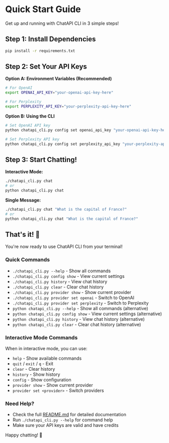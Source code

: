 # Quick Start Guide

Get up and running with ChatAPI CLI in 3 simple steps!

## Step 1: Install Dependencies

```bash
pip install -r requirements.txt
```

## Step 2: Set Your API Keys

**Option A: Environment Variables (Recommended)**
```bash
# For OpenAI
export OPENAI_API_KEY="your-openai-api-key-here"

# For Perplexity
export PERPLEXITY_API_KEY="your-perplexity-api-key-here"
```

**Option B: Using the CLI**
```bash
# Set OpenAI API key
python chatapi_cli.py config set openai_api_key "your-openai-api-key-here"

# Set Perplexity API key
python chatapi_cli.py config set perplexity_api_key "your-perplexity-api-key-here"
```

## Step 3: Start Chatting!

**Interactive Mode:**
```bash
./chatapi_cli.py chat
# or
python chatapi_cli.py chat
```

**Single Message:**
```bash
./chatapi_cli.py chat "What is the capital of France?"
# or
python chatapi_cli.py chat "What is the capital of France?"
```

## That's it! 🎉

You're now ready to use ChatAPI CLI from your terminal!

### Quick Commands

- `./chatapi_cli.py --help` - Show all commands
- `./chatapi_cli.py config show` - View current settings
- `./chatapi_cli.py history` - View chat history
- `./chatapi_cli.py clear` - Clear chat history
- `./chatapi_cli.py provider show` - Show current provider
- `./chatapi_cli.py provider set openai` - Switch to OpenAI
- `./chatapi_cli.py provider set perplexity` - Switch to Perplexity
- `python chatapi_cli.py --help` - Show all commands (alternative)
- `python chatapi_cli.py config show` - View current settings (alternative)
- `python chatapi_cli.py history` - View chat history (alternative)
- `python chatapi_cli.py clear` - Clear chat history (alternative)

### Interactive Mode Commands

When in interactive mode, you can use:
- `help` - Show available commands
- `quit` / `exit` / `q` - Exit
- `clear` - Clear history
- `history` - Show history
- `config` - Show configuration
- `provider show` - Show current provider
- `provider set <provider>` - Switch providers

### Need Help?

- Check the full [README.md](README.md) for detailed documentation
- Run `./chatapi_cli.py --help` for command help
- Make sure your API keys are valid and have credits

Happy chatting! 🚀 